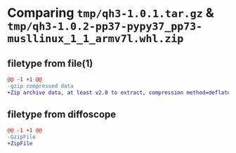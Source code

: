 # Comparing `tmp/qh3-1.0.1.tar.gz` & `tmp/qh3-1.0.2-pp37-pypy37_pp73-musllinux_1_1_armv7l.whl.zip`

## filetype from file(1)

```diff
@@ -1 +1 @@
-gzip compressed data
+Zip archive data, at least v2.0 to extract, compression method=deflate
```

## filetype from diffoscope

```diff
@@ -1 +1 @@
-GzipFile
+ZipFile
```


